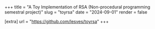 +++
title = "A Toy Implementation of RSA (Non-procedural programming semestral project)"
slug = "toyrsa"
date = "2024-09-01"
render = false

[extra]
url = "https://github.com/lesves/toyrsa"
+++
